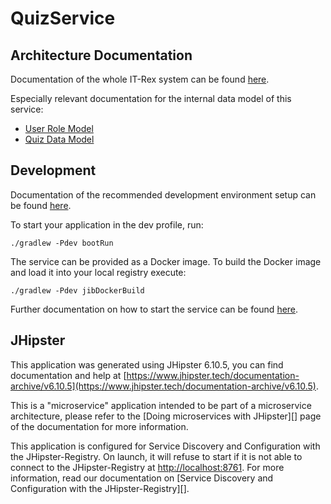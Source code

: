 # QuizService

## Architecture Documentation

Documentation of the whole IT-Rex system can be found [here](https://github.com/IT-REX-Platform/Wiki/wiki/Application-Architecture).

Especially relevant documentation for the internal data model of this service:
* [User Role Model](https://github.com/IT-REX-Platform/Wiki/wiki/Application-Architecture--Data-Model--User)
* [Quiz Data Model](https://github.com/IT-REX-Platform/Wiki/wiki/Application-Architecture--Data-Model--Quiz)


## Development

Documentation of the recommended development environment setup can be found [here](https://github.com/IT-REX-Platform/Wiki/wiki/Development--Environment-Setup).

To start your application in the dev profile, run:

```
./gradlew -Pdev bootRun
```

The service can be provided as a Docker image. To build the Docker image and load it into your local registry execute:

```
./gradlew -Pdev jibDockerBuild
```

Further documentation on how to start the service can be found [here](https://github.com/IT-REX-Platform/Wiki/wiki/Development--How-to-start-a-backend-service).


## JHipster

This application was generated using JHipster 6.10.5, you can find documentation and help at [https://www.jhipster.tech/documentation-archive/v6.10.5](https://www.jhipster.tech/documentation-archive/v6.10.5).

This is a "microservice" application intended to be part of a microservice architecture, please refer to the [Doing microservices with JHipster][] page of the documentation for more information.

This application is configured for Service Discovery and Configuration with the JHipster-Registry. On launch, it will refuse to start if it is not able to connect to the JHipster-Registry at [http://localhost:8761](http://localhost:8761). For more information, read our documentation on [Service Discovery and Configuration with the JHipster-Registry][].
